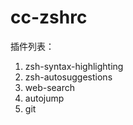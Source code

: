 # cc-zshrc

插件列表：

1. zsh-syntax-highlighting
2. zsh-autosuggestions
3. web-search
4. autojump
5. git

